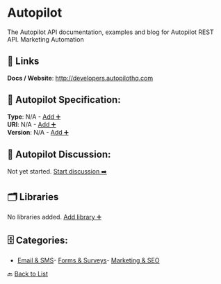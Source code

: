 # Autopilot

The Autopilot API documentation, examples and blog for Autopilot REST API. Marketing Automation

##  🔗 Links
**Docs / Website**: http://developers.autopilothq.com

## 🧬 Autopilot Specification:
**Type**: N/A - [Add ➕](https://github.com/apis-list/apis-list/edit/main/apis.yaml#1102)  
**URI**: N/A - [Add ➕](https://github.com/apis-list/apis-list/edit/main/apis.yaml#1102)  
**Version**: N/A - [Add ➕](https://github.com/apis-list/apis-list/edit/main/apis.yaml#1102)

## 💬 Autopilot Discussion:
Not yet started. [Start discussion ➡️](https://github.com/apis-list/apis-list/discussions/new)

## 🗂️ Libraries

No libraries added. [Add library ➕](https://github.com/apis-list/apis-list/edit/main/apis.yaml#1102)    


## 🗄️ Categories:
- [Email & SMS](https://github.com/apis-list/apis-list#email--sms-)- [Forms & Surveys](https://github.com/apis-list/apis-list#forms--surveys-)- [Marketing & SEO](https://github.com/apis-list/apis-list#marketing--seo-)

🔙  [Back to List](https://github.com/apis-list/apis-list)
